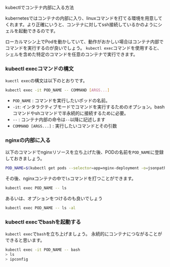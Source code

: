 


kubectlでコンテナ内部に入る方法




kubernetesではコンテナの内部に入り、linuxコマンドを打てる環境を用意してくれます。より正確にいうと、コンテナに対してssh接続しているかのようにシェルを起動できるのです。

ローカルマシン上でPodを動かしていて、動作がおかしい場合はコンテナ内部でコマンドを実行するのが良いでしょう。
`kubectl exec`コマンドを使用すると、シェルを含めた特定のコマンドを任意のコンテナで実行できます。

### kubectl execコマンドの構文

`kuectl exec`の構文は以下のとおりです。

```sh
kubectl exec -it POD_NAME -- COMMAND [ARGS...]
```

- `POD_NAME` : コマンドを実行したいポッドの名前。
- `-it`: インタラクティブモードでコマンドを実行するためのオプション。bashコマンドやshコマンドで半永続的に接続するために必要。
- `--` : コンテナ内部の命令は`--`以降に記述します
- `COMMAND [ARGS...]` : 実行したいコマンドとその引数


### nginxの内部に入る

以下のコマンドでnginxリソースを立ち上げた後、PODの名前を`POD_NAME`に登録しておきましょう。

```sh
POD_NAME=$(kubectl get pods --selector=app=nginx-deployment -o=jsonpath='{.items[0].metadata.name}')
```

その後、nginxコンテナの中で`ls`コマンドを打つことができます。

```sh
kubectl exec POD_NAME -- ls
```

あるいは、オプションをつけるのも良いでしょう

```sh
kubectl exec POD_NAME -- ls -al
```

### kubectl execでbashを起動する

`kubectl exec`で`bash`を立ち上げましょう。
永続的にコンテナにつながることができると思います。

```sh
kubectl exec -it POD_NAME -- bash
> ls
> ipconfig
```


















